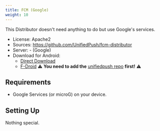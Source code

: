 ```yaml
---
title: FCM (Google)
weight: 10
---
```


This Distributor doesn't need anything to do but use Google's services.

* License: Apache2
* Sources: <https://github.com/UnifiedPush/fcm-distributor>
* Server: - (Google)
* Download for Android:
	* [Direct Download](https://github.com/UnifiedPush/fcm-distributor/releases/download/1.0.0/up-fcm-distributor-1.0.0.apk)
  * [F-Droid](https://f-droid.org/packages/org.unifiedpush.distributor.fcm/) ⚠️  **You need to     add the** [unifiedpush repo](https://repo.unifiedpush.org) **first!** ⚠️

## Requirements

* Google Services (or microG) on your device.

## Setting Up

Nothing special.

